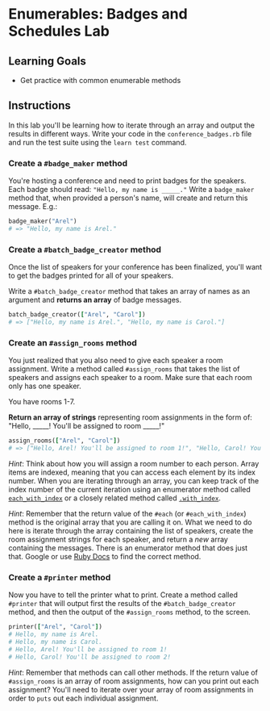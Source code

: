 # Enumerables: Badges and Schedules Lab

## Learning Goals

- Get practice with common enumerable methods

## Instructions

In this lab you'll be learning how to iterate through an array and output the
results in different ways. Write your code in the `conference_badges.rb` file
and run the test suite using the `learn test` command.

### Create a `#badge_maker` method

You're hosting a conference and need to print badges for the speakers. Each
badge should read: `"Hello, my name is _____."` Write a `badge_maker` method
that, when provided a person's name, will create and return this message. E.g.:

```rb
badge_maker("Arel")
# => "Hello, my name is Arel."
```

### Create a `#batch_badge_creator` method

Once the list of speakers for your conference has been finalized, you'll want to
get the badges printed for all of your speakers.

Write a `#batch_badge_creator` method that takes an array of names as an argument
and **returns an array** of badge messages.

```rb
batch_badge_creator(["Arel", "Carol"])
# => ["Hello, my name is Arel.", "Hello, my name is Carol."]
```

### Create an `#assign_rooms` method

You just realized that you also need to give each speaker a room assignment.
Write a method called `#assign_rooms` that takes the list of speakers and
assigns each speaker to a room. Make sure that each room only has one speaker.

You have rooms 1-7.

**Return an array of strings** representing room assignments in the form of:
"Hello, \_\_\_\_\_! You'll be assigned to room \_\_\_\_\_!"

```rb
assign_rooms(["Arel", "Carol"])
# => ["Hello, Arel! You'll be assigned to room 1!", "Hello, Carol! You'll be assigned to room 2!"]
```

_Hint_: Think about how you will assign a room number to each person. Array
items are indexed, meaning that you can access each element by its index number.
When you are iterating through an array, you can keep track of the index number
of the current iteration using an enumerator method called
[`each_with_index`](https://ruby-doc.org/core-2.7.3/Enumerable.html#method-i-each_with_index)
or a closely related method called
[`.with_index`](https://stackoverflow.com/questions/20258086/difference-between-each-with-index-and-each-with-index-in-ruby).

_Hint_: Remember that the return value of the `#each` (or `#each_with_index`)
method is the original array that you are calling it on. What we need to do here
is iterate through the array containing the list of speakers, create the room
assignment strings for each speaker, and return a _new_ array containing the
messages. There is an enumerator method that does just that. Google or use
[Ruby Docs](http://docs.ruby-lang.org/en/2.0.0/Enumerable.html) to find the
correct method.

### Create a `#printer` method

Now you have to tell the printer what to print. Create a method called
`#printer` that will output first the results of the `#batch_badge_creator`
method, and then the output of the `#assign_rooms` method, to the screen.

```rb
printer(["Arel", "Carol"])
# Hello, my name is Arel.
# Hello, my name is Carol.
# Hello, Arel! You'll be assigned to room 1!
# Hello, Carol! You'll be assigned to room 2!
```

_Hint_: Remember that methods can call other methods. If the return value of
`#assign_rooms` is an array of room assignments, how can you print out each
assignment? You'll need to iterate over your array of room assignments in order
to `puts` out each individual assignment.

